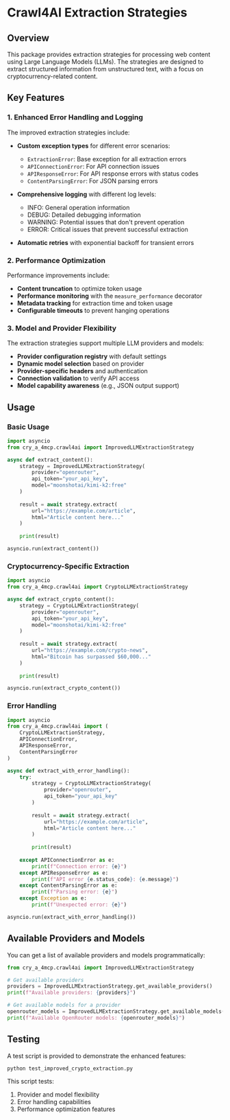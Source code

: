 # Crawl4AI Extraction Strategies

## Overview

This package provides extraction strategies for processing web content using Large Language Models (LLMs). The strategies are designed to extract structured information from unstructured text, with a focus on cryptocurrency-related content.

## Key Features

### 1. Enhanced Error Handling and Logging

The improved extraction strategies include:

- **Custom exception types** for different error scenarios:
  - `ExtractionError`: Base exception for all extraction errors
  - `APIConnectionError`: For API connection issues
  - `APIResponseError`: For API response errors with status codes
  - `ContentParsingError`: For JSON parsing errors

- **Comprehensive logging** with different log levels:
  - INFO: General operation information
  - DEBUG: Detailed debugging information
  - WARNING: Potential issues that don't prevent operation
  - ERROR: Critical issues that prevent successful extraction

- **Automatic retries** with exponential backoff for transient errors

### 2. Performance Optimization

Performance improvements include:

- **Content truncation** to optimize token usage
- **Performance monitoring** with the `measure_performance` decorator
- **Metadata tracking** for extraction time and token usage
- **Configurable timeouts** to prevent hanging operations

### 3. Model and Provider Flexibility

The extraction strategies support multiple LLM providers and models:

- **Provider configuration registry** with default settings
- **Dynamic model selection** based on provider
- **Provider-specific headers** and authentication
- **Connection validation** to verify API access
- **Model capability awareness** (e.g., JSON output support)

## Usage

### Basic Usage

```python
import asyncio
from cry_a_4mcp.crawl4ai import ImprovedLLMExtractionStrategy

async def extract_content():
    strategy = ImprovedLLMExtractionStrategy(
        provider="openrouter",
        api_token="your_api_key",
        model="moonshotai/kimi-k2:free"
    )
    
    result = await strategy.extract(
        url="https://example.com/article",
        html="Article content here..."
    )
    
    print(result)

asyncio.run(extract_content())
```

### Cryptocurrency-Specific Extraction

```python
import asyncio
from cry_a_4mcp.crawl4ai import CryptoLLMExtractionStrategy

async def extract_crypto_content():
    strategy = CryptoLLMExtractionStrategy(
        provider="openrouter",
        api_token="your_api_key",
        model="moonshotai/kimi-k2:free"
    )
    
    result = await strategy.extract(
        url="https://example.com/crypto-news",
        html="Bitcoin has surpassed $60,000..."
    )
    
    print(result)

asyncio.run(extract_crypto_content())
```

### Error Handling

```python
import asyncio
from cry_a_4mcp.crawl4ai import (
    CryptoLLMExtractionStrategy,
    APIConnectionError,
    APIResponseError,
    ContentParsingError
)

async def extract_with_error_handling():
    try:
        strategy = CryptoLLMExtractionStrategy(
            provider="openrouter",
            api_token="your_api_key"
        )
        
        result = await strategy.extract(
            url="https://example.com/article",
            html="Article content here..."
        )
        
        print(result)
        
    except APIConnectionError as e:
        print(f"Connection error: {e}")
    except APIResponseError as e:
        print(f"API error {e.status_code}: {e.message}")
    except ContentParsingError as e:
        print(f"Parsing error: {e}")
    except Exception as e:
        print(f"Unexpected error: {e}")

asyncio.run(extract_with_error_handling())
```

## Available Providers and Models

You can get a list of available providers and models programmatically:

```python
from cry_a_4mcp.crawl4ai import ImprovedLLMExtractionStrategy

# Get available providers
providers = ImprovedLLMExtractionStrategy.get_available_providers()
print(f"Available providers: {providers}")

# Get available models for a provider
openrouter_models = ImprovedLLMExtractionStrategy.get_available_models("openrouter")
print(f"Available OpenRouter models: {openrouter_models}")
```

## Testing

A test script is provided to demonstrate the enhanced features:

```bash
python test_improved_crypto_extraction.py
```

This script tests:
1. Provider and model flexibility
2. Error handling capabilities
3. Performance optimization features